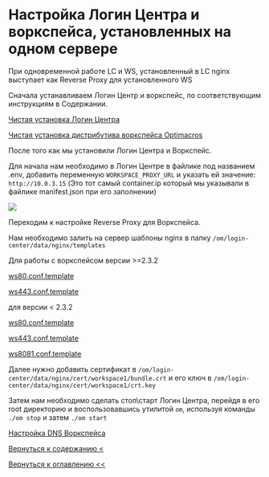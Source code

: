 # Настройка Логин Центра и воркспейса, установленных на одном сервере

При одновременной работе LC и WS, установленный в LC nginx выступает как Reverse Proxy для установленного WS

Сначала устанавливаем Логин Центр и воркспейс, по соответствующим инструкциям в Содержании.

[Чистая установка Логин Центра](cleanInstallationLc.md)

[Чистая установка дистрибутива воркспейса Optimacros](cleanInstallation.md)

После того как мы установили Логин Центра и Воркспейс.

Для начала нам необходимо в Логин Центре в файлике под названием .env, добавить переменную `WORKSPACE_PROXY_URL` и 
указать ей значение: `http://10.0.3.15` (Это тот самый container.ip который мы указывали в файлике manifest.json при 
его заполнении)

![](./pictures/addedVariable.png)

Переходим к настройке Reverse Proxy для Воркспейса.

Нам необходимо залить на сервер шаблоны nginx в папку `/om/login-center/data/nginx/templates`

Для работы с воркспейсом версии >=2.3.2

[ws80.conf.template](wsProxyTemplates/ws80.conf.template)

[ws443.conf.template](wsProxyTemplates/ws443.conf.new.template)

для версии < 2.3.2

[ws80.conf.template](wsProxyTemplates/ws80.conf.template)

[ws443.conf.template](wsProxyTemplates/ws443.conf.template)

[ws8081.conf.template](wsProxyTemplates/ws8081.conf.template)

Далее нужно добавить сертификат в `/om/login-center/data/nginx/cert/workspace1/bundle.crt` и его ключ в `/om/login-center/data/nginx/cert/workspace1/crt.key`

Затем нам необходимо сделать стоп\старт Логин Центра, перейдя в его root директорию и воспользовавшись утилитой `om`, 
используя команды `./om stop` и затем `./om start`

[Настройка DNS Воркспейса](changeWorkspaceDns.md)

[Вернуться к содержанию <](contents.md)

[Вернуться к оглавлению <<](index.md)
